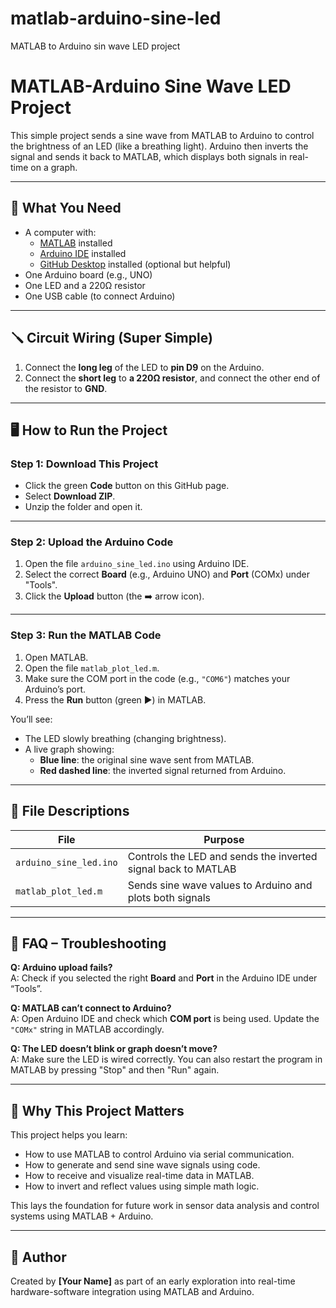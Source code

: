 # matlab-arduino-sine-led
MATLAB to Arduino sin wave LED project
# MATLAB-Arduino Sine Wave LED Project

This simple project sends a sine wave from MATLAB to Arduino to control the brightness of an LED (like a breathing light). Arduino then inverts the signal and sends it back to MATLAB, which displays both signals in real-time on a graph.

---

## 🧰 What You Need

- A computer with:
  - [MATLAB](https://www.mathworks.com/products/matlab.html) installed  
  - [Arduino IDE](https://www.arduino.cc/en/software) installed  
  - [GitHub Desktop](https://desktop.github.com/) installed (optional but helpful)
- One Arduino board (e.g., UNO)
- One LED and a 220Ω resistor
- One USB cable (to connect Arduino)

---

## 🪛 Circuit Wiring (Super Simple)

1. Connect the **long leg** of the LED to **pin D9** on the Arduino.
2. Connect the **short leg** to **a 220Ω resistor**, and connect the other end of the resistor to **GND**.


---

## 🖥️ How to Run the Project

### Step 1: Download This Project

- Click the green **Code** button on this GitHub page.
- Select **Download ZIP**.
- Unzip the folder and open it.

---

### Step 2: Upload the Arduino Code

1. Open the file `arduino_sine_led.ino` using Arduino IDE.
2. Select the correct **Board** (e.g., Arduino UNO) and **Port** (COMx) under "Tools".
3. Click the **Upload** button (the ➡️ arrow icon).

---

### Step 3: Run the MATLAB Code

1. Open MATLAB.
2. Open the file `matlab_plot_led.m`.
3. Make sure the COM port in the code (e.g., `"COM6"`) matches your Arduino’s port.
4. Press the **Run** button (green ▶️) in MATLAB.

You’ll see:
- The LED slowly breathing (changing brightness).
- A live graph showing:
  - **Blue line**: the original sine wave sent from MATLAB.
  - **Red dashed line**: the inverted signal returned from Arduino.

---

## 📁 File Descriptions

| File | Purpose |
|------|---------|
| `arduino_sine_led.ino` | Controls the LED and sends the inverted signal back to MATLAB |
| `matlab_plot_led.m` | Sends sine wave values to Arduino and plots both signals |

---

## 🙋 FAQ – Troubleshooting

**Q: Arduino upload fails?**  
A: Check if you selected the right **Board** and **Port** in the Arduino IDE under “Tools”.

**Q: MATLAB can’t connect to Arduino?**  
A: Open Arduino IDE and check which **COM port** is being used. Update the `"COMx"` string in MATLAB accordingly.

**Q: The LED doesn’t blink or graph doesn’t move?**  
A: Make sure the LED is wired correctly. You can also restart the program in MATLAB by pressing "Stop" and then "Run" again.

---

## 🎯 Why This Project Matters

This project helps you learn:

- How to use MATLAB to control Arduino via serial communication.
- How to generate and send sine wave signals using code.
- How to receive and visualize real-time data in MATLAB.
- How to invert and reflect values using simple math logic.

This lays the foundation for future work in sensor data analysis and control systems using MATLAB + Arduino.

---

## 🙌 Author

Created by **[Your Name]** as part of an early exploration into real-time hardware-software integration using MATLAB and Arduino.
